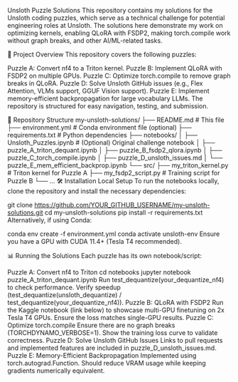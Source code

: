 Unsloth Puzzle Solutions
This repository contains my solutions for the Unsloth coding puzzles, which serve as a technical challenge for potential engineering roles at Unsloth. The solutions here demonstrate my work on optimizing kernels, enabling QLoRA with FSDP2, making torch.compile work without graph breaks, and other AI/ML-related tasks.

🚀 Project Overview
This repository covers the following puzzles:

Puzzle A: Convert nf4 to a Triton kernel.
Puzzle B: Implement QLoRA with FSDP2 on multiple GPUs.
Puzzle C: Optimize torch.compile to remove graph breaks in QLoRA.
Puzzle D: Solve Unsloth GitHub issues (e.g., Flex Attention, VLMs support, GGUF Vision support).
Puzzle E: Implement memory-efficient backpropagation for large vocabulary LLMs.
The repository is structured for easy navigation, testing, and submission.

📂 Repository Structure
my-unsloth-solutions/
├── README.md  # This file
├── environment.yml  # Conda environment file (optional)
├── requirements.txt  # Python dependencies
├── notebooks/
│    ├── Unsloth_Puzzles.ipynb  # (Optional) Original challenge notebook
│    ├── puzzle_A_triton_dequant.ipynb
│    ├── puzzle_B_fsdp2_qlora.ipynb
│    ├── puzzle_C_torch_compile.ipynb
│    ├── puzzle_D_unsloth_issues.md
│    └── puzzle_E_mem_efficient_backprop.ipynb
└── src/
     ├── my_triton_kernel.py  # Triton kernel for Puzzle A
     ├── my_fsdp2_script.py  # Training script for Puzzle B
     └── ...
🛠 Installation
Local Setup
To run the notebooks locally, clone the repository and install the necessary dependencies:

git clone https://github.com/YOUR_GITHUB_USERNAME/my-unsloth-solutions.git
cd my-unsloth-solutions
pip install -r requirements.txt
Alternatively, if using Conda:

conda env create -f environment.yml
conda activate unsloth-env
Ensure you have a GPU with CUDA 11.4+ (Tesla T4 recommended).

📊 Running the Solutions
Each puzzle has its own notebook/script:

Puzzle A: Convert nf4 to Triton
cd notebooks
jupyter notebook puzzle_A_triton_dequant.ipynb
Run test_dequantize(your_dequantize_nf4) to check performance.
Verify speedup (test_dequantize(unsloth_dequantize) / test_dequantize(your_dequantize_nf4)).
Puzzle B: QLoRA with FSDP2
Run the Kaggle notebook (link below) to showcase multi-GPU finetuning on 2x Tesla T4 GPUs.
Ensure the loss matches single-GPU results.
Puzzle C: Optimize torch.compile
Ensure there are no graph breaks (TORCHDYNAMO_VERBOSE=1).
Show the training loss curve to validate correctness.
Puzzle D: Solve Unsloth GitHub Issues
Links to pull requests and implemented features are included in puzzle_D_unsloth_issues.md.
Puzzle E: Memory-Efficient Backpropagation
Implemented using torch.autograd.Function.
Should reduce VRAM usage while keeping gradients numerically equivalent.
